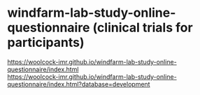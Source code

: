 # windfarm-lab-study-online-questionnaire (clinical trials for participants)

https://woolcock-imr.github.io/windfarm-lab-study-online-questionnaire/index.html  
https://woolcock-imr.github.io/windfarm-lab-study-online-questionnaire/index.html?database=development  
